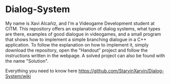 # Dialog-System
My name is Xavi Alcañiz, and I'm a Videogame Development student at CITM.
This repository offers an explanation of dialog systems, what types are there, examples of good dialogue in videogames, and a small program that shows how to implement a simple branching dialogue in a C++ application. To follow the explanation on how to implement it, simply download the repository, open the "Handout" project and follow the instructions written in the webpage. A solved project can also be found with the name "Solution".

Everything you need to know here https://github.com/StarvinXarvin/Dialog-System/wiki

